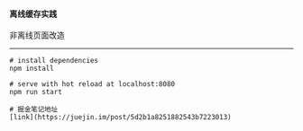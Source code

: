#### 离线缓存实践
非离线页面改造

---


```
# install dependencies
npm install

# serve with hot reload at localhost:8080
npm run start

# 掘金笔记地址
[link](https://juejin.im/post/5d2b1a8251882543b7223013)
```